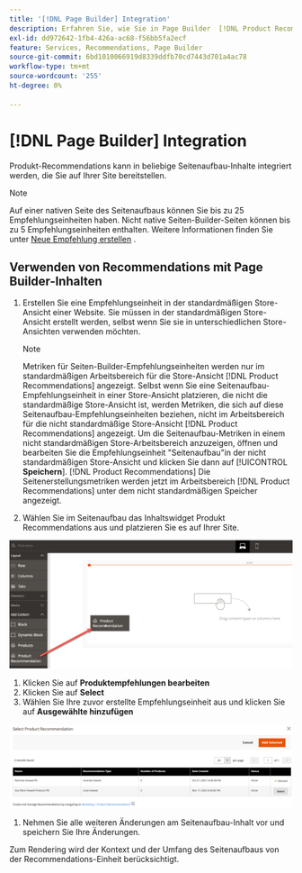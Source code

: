 ```yaml
---
title: '[!DNL Page Builder] Integration'
description: Erfahren Sie, wie Sie in Page Builder  [!DNL Product Recommendations] Einheiten verwenden.
exl-id: dd972642-1fb4-426a-ac68-f56bb5fa2ecf
feature: Services, Recommendations, Page Builder
source-git-commit: 6bd1010066919d8339ddfb70cd7443d701a4ac78
workflow-type: tm+mt
source-wordcount: '255'
ht-degree: 0%

---
```


# [!DNL Page Builder] Integration

Produkt-Recommendations kann in beliebige Seitenaufbau-Inhalte integriert werden, die Sie auf Ihrer Site bereitstellen.

>[!NOTE]
>
> Auf einer nativen Seite des Seitenaufbaus können Sie bis zu 25 Empfehlungseinheiten haben. Nicht native Seiten-Builder-Seiten können bis zu 5 Empfehlungseinheiten enthalten. Weitere Informationen finden Sie unter [Neue Empfehlung erstellen](create.md) .

## Verwenden von Recommendations mit Page Builder-Inhalten

1. Erstellen Sie eine Empfehlungseinheit in der standardmäßigen Store-Ansicht einer Website. Sie müssen in der standardmäßigen Store-Ansicht erstellt werden, selbst wenn Sie sie in unterschiedlichen Store-Ansichten verwenden möchten.

   >[!NOTE]
   >
   >Metriken für Seiten-Builder-Empfehlungseinheiten werden nur im standardmäßigen Arbeitsbereich für die Store-Ansicht [!DNL Product Recommendations] angezeigt. Selbst wenn Sie eine Seitenaufbau-Empfehlungseinheit in einer Store-Ansicht platzieren, die nicht die standardmäßige Store-Ansicht ist, werden Metriken, die sich auf diese Seitenaufbau-Empfehlungseinheiten beziehen, nicht im Arbeitsbereich für die nicht standardmäßige Store-Ansicht [!DNL Product Recommendations] angezeigt. Um die Seitenaufbau-Metriken in einem nicht standardmäßigen Store-Arbeitsbereich anzuzeigen, öffnen und bearbeiten Sie die Empfehlungseinheit &quot;Seitenaufbau&quot;in der nicht standardmäßigen Store-Ansicht und klicken Sie dann auf [!UICONTROL **Speichern**]. [!DNL Product Recommendations][](edit.md) Die Seitenerstellungsmetriken werden jetzt im Arbeitsbereich [!DNL Product Recommendations] unter dem nicht standardmäßigen Speicher angezeigt.

1. Wählen Sie im Seitenaufbau das Inhaltswidget Produkt Recommendations aus und platzieren Sie es auf Ihrer Site.

![Empfehlungseinheit einfügen](assets/pb-insert.png)

1. Klicken Sie auf **Produktempfehlungen bearbeiten**
1. Klicken Sie auf **Select**
1. Wählen Sie Ihre zuvor erstellte Empfehlungseinheit aus und klicken Sie auf **Ausgewählte hinzufügen**

![Empfehlungseinheit einfügen](assets/pb-select.png)

1. Nehmen Sie alle weiteren Änderungen am Seitenaufbau-Inhalt vor und speichern Sie Ihre Änderungen.

Zum Rendering wird der Kontext und der Umfang des Seitenaufbaus von der Recommendations-Einheit berücksichtigt.
